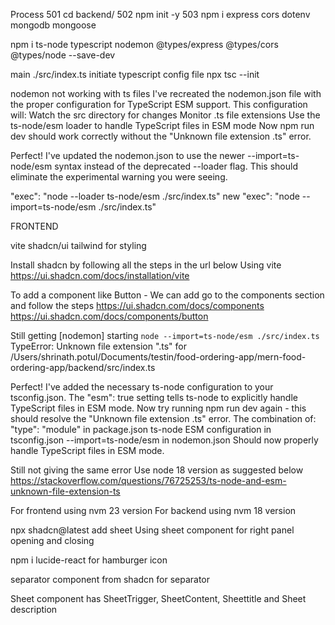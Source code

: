 Process
 501  cd backend/
  502  npm init -y
  503  npm i express cors dotenv mongodb mongoose

npm i ts-node typescript nodemon @types/express @types/cors @types/node --save-dev

main ./src/index.ts
initiate typescript config file
npx tsc --init

nodemon not working with ts files
I've recreated the nodemon.json file with the proper configuration for TypeScript ESM support. This configuration will:
Watch the src directory for changes
Monitor .ts file extensions
Use the ts-node/esm loader to handle TypeScript files in ESM mode
Now npm run dev should work correctly without the "Unknown file extension .ts" error.

Perfect! I've updated the nodemon.json to use the newer --import=ts-node/esm syntax instead of the deprecated --loader flag. This should eliminate the experimental warning you were seeing.

  "exec": "node --loader ts-node/esm ./src/index.ts"
  new
  "exec": "node --import=ts-node/esm ./src/index.ts"



FRONTEND

vite
shadcn/ui
tailwind for styling


Install shadcn by following all the steps in the url below
Using vite
https://ui.shadcn.com/docs/installation/vite

To add a component like Button - 
We can add go to the components section and follow the steps
https://ui.shadcn.com/docs/components
https://ui.shadcn.com/docs/components/button


Still getting
[nodemon] starting `node --import=ts-node/esm ./src/index.ts`
TypeError: Unknown file extension ".ts" for /Users/shrinath.potul/Documents/testin/food-ordering-app/mern-food-ordering-app/backend/src/index.ts

Perfect! I've added the necessary ts-node configuration to your tsconfig.json. The "esm": true setting tells ts-node to explicitly handle TypeScript files in ESM mode.
Now try running npm run dev again - this should resolve the "Unknown file extension .ts" error. The combination of:
"type": "module" in package.json
ts-node ESM configuration in tsconfig.json
--import=ts-node/esm in nodemon.json
Should now properly handle TypeScript files in ESM mode.

Still not giving the same error
Use node 18 version as suggested below
https://stackoverflow.com/questions/76725253/ts-node-and-esm-unknown-file-extension-ts

For frontend using nvm 23 version
For backend using nvm 18 version


npx shadcn@latest add sheet
Using sheet component for right panel opening and closing

npm i lucide-react
for hamburger icon

separator component from shadcn for separator

Sheet component has SheetTrigger, SheetContent, Sheettitle and Sheet description